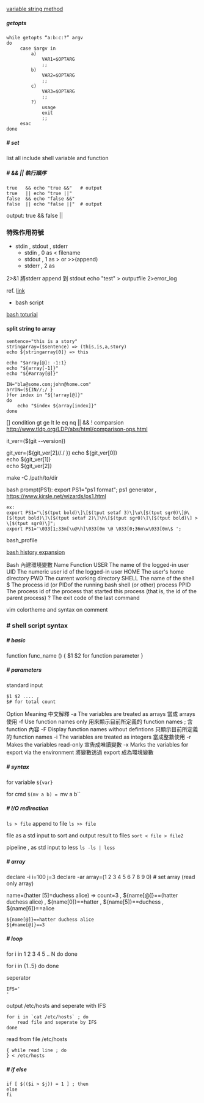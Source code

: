 [variable string method](http://www.thegeekstuff.com/2010/07/bash-string-manipulation/)

##### getopts


```
while getopts “a:b:c:?” argv  
do  
     case $argv in  
         a)  
             VAR1=$OPTARG  
             ;;  
         b)  
             VAR2=$OPTARG  
             ;;  
         c)  
             VAR3=$OPTARG  
             ;;  
         ?)  
             usage  
             exit  
             ;;  
     esac  
done  
```

##### # set
list all include shell variable and function

##### # && || 執行順序

    true   && echo "true &&"   # output
    true   || echo "true ||"
    false  && echo "false &&"
    false  || echo "false ||"  # output
output:
    true &&
    false ||




### 特殊作用符號

- stdin , stdout , stderr  
    - stdin ,  0 as < filename
    - stdout , 1 as > or >>(append)
    - stderr , 2 as 

2>&1 將stderr append 到 stdout
echo "test" > outputfile 2>error_log



ref. [link](http://tobala.net/x/Linux2008/Linux-01SYS-200906.html)
- bash script

[bash toturial](http://linuxcommand.org/index.php)

#### split string to array

    sentence="this is a story"
    stringarray=($sentence) => (this,is,a,story)
    echo ${stringarray[0]} => this

    echo "$array[@]: -1:1}
    echo "${array[-1]}"
    echo "${#array[@]}"

    IN="bla@some.com;john@home.com"
    arrIN=(${IN//;/ }
    )for index in "${!array[@]}"
    do
        echo "$index ${array[index]}"
    done



[] condition 
gt ge lt le eq nq || &&  ! 
comparsion http://www.tldp.org/LDP/abs/html/comparison-ops.html

it_ver=($(git --version))   
                   
git_ver=(${git_ver[2]//./ }) 
echo ${git_ver[0]}                                                  
echo ${git_ver[1]}                                                
echo ${git_ver[2]}  



 make -C /path/to/dir

bash prompt(PS1):
	export PS1="ps1 format";
	ps1 generator , https://www.kirsle.net/wizards/ps1.html

	ex:
	export PS1="\[$(tput bold)\]\[$(tput setaf 3)\]\u\[$(tput sgr0)\]@\[$(tput bold)\]\[$(tput setaf 2)\]\h\[$(tput sgr0)\]\[$(tput bold)\] > \[$(tput sgr0)\]";
	export PS1='\033[1;33m[\u@\h]\033[0m \@ \033[0;36m\w\033[0m\$ ';

bash_profile


[bash history expansion](http://www.thegeekstuff.com/2011/08/bash-history-expansion/)


Bash 內建環境變數
Name	Function
USER	The name of the logged-in user
UID	The numeric user id of the logged-in user
HOME	The user's home directory
PWD	The current working directory
SHELL	The name of the shell
$	The process id (or PIDof the running bash shell (or other) process
PPID	The process id of the process that started this process (that is, the id of the parent process)
?	The exit code of the last command


vim colortheme and syntax  on comment






### # shell script syntax

##### # basic

function
func_name () {
    $1 $2 for function parameter
}



##### # parameters

standard input
```
$1 $2 .... ,
$# for total count
```


Option  Meaning 中文解釋
-a  The variables are treated as arrays 當成 arrays 使用
-f  Use function names only 用來顯示目前所定義的 function names ; 含 function 內容
-F  Display function names without defintions   只顯示目前所定義的 function names
-i  The variables are treated as integers   當成整數使用
-r  Makes the variables read-only   宣告成唯讀變數
-x  Marks the variables for export via the environment  將變數透過 export 成為環境變數




##### # syntax
for variable
`${var}`

for cmd
`$(mv a b) = `mv a b``



##### # I/O redirection


`ls > file`
append to file
`ls >> file`

file as a std input to sort and output result to files
`sort < file > file2`

pipeline , as std input to less
`ls -ls | less`






##### # array
declare -i i=100 j=3
declare -ar array=(1 2 3 4 5 6 7 8 9 0) # set array (read only array)

name=(hatter [5]=duchess alice)
=>  count=3 , ${name[@]}==(hatter duchess alice) ,
    ${name[0]}==hatter , ${name[5]}==duchess , ${name[6]}==alice

    ${name[@]}==hatter duchess alice
    ${#name[@]}==3

##### # loop
for i in 1 2 3 4 5 .. N do
done

for i in {1..5} do
done


seperator
```
IFS='
'
```

output /etc/hosts and seperate with IFS
```
for i in `cat /etc/hosts` ; do
    read file and seperate by IFS
done
```

read from file /etc/hosts
```
{ while read line ; do
} < /etc/hosts
```



##### # if else

```
if [ $(($i > $j)) = 1 ] ; then
else
fi
```
